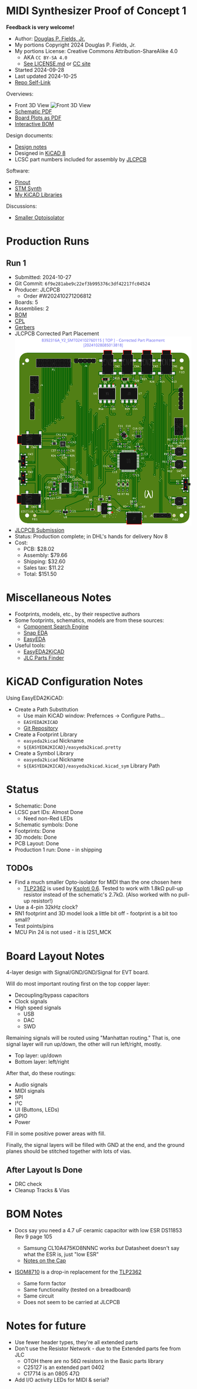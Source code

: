 # MIDI Synthesizer Proof of Concept 1

**Feedback is very welcome!**

* Author: [Douglas P. Fields, Jr.](mailto:symbolics@lisp.engineer)
* My portions Copyright 2024 Douglas P. Fields, Jr.
* My portions License: Creative Commons Attribution-ShareAlike 4.0
  * AKA `CC BY-SA 4.0`
  * [See LICENSE.md](LICENSE.md) or [CC site](https://creativecommons.org/licenses/by-sa/4.0/deed.en)
* Started 2024-09-28
* Last updated 2024-10-25
* [Repo Self-Link](https://github.com/LispEngineer/stm-midi-poc1)

Overviews:
* Front 3D View
  ![Front 3D View](stm-midi-poc1-3d-front-head-on-1.png)
* [Schematic PDF](stm-midi-poc1.pdf)
* [Board Plots as PDF](plots/stm-midi-poc1__Assembly.pdf)
* [Interactive BOM](bom/ibom.html)

Design documents:
* [Design notes](Design.md)
* Designed in [KiCAD 8](https://www.kicad.org/)
* LCSC part numbers included for assembly by [JLCPCB](https://jlcpcb.com/)

Software:
* [Pinout](https://github.com/LispEngineer/stm-midi-poc1-sw)
* [STM Synth](https://github.com/LispEngineer/nucleo-uart)
* [My KiCAD Libraries](https://github.com/LispEngineer/KiCAD_Libraries)

Discussions:
* [Smaller Optoisolator](https://www.reddit.com/r/synthdiy/comments/1gghujj/smaller_midi_optoisolator/)


# Production Runs

## Run 1

* Submitted: 2024-10-27
* Git Commit: `6f9e281abe9c22ef3b995376c3df42217fc04524`
* Producer: JLCPCB
  * Order #W202410271206812 
* Boards: 5
* Assemblies: 2
* [BOM](jlcpcb/production_files/BOM-stm-midi-poc1.csv)
* [CPL](jlcpcb/production_files/CPL-stm-midi-poc1.csv)
* [Gerbers](jlcpcb/production_files/GERBER-stm-midi-poc1.zip)
* JLCPCB Corrected Part Placement
  ![JLCPCB Corrected Part Placement](9042618026565632-Produce_DanZhi.SMT_Snapshot.Top.8392316A_Y2.SMT024102760115.png)
* [JLCPCB Submission](<jlcpcb-production/run1-20241027/stm-midi-poc1 6f9e281abe9c22ef3b995376c3df42217fc04524_Y2.zip>)
* Status: Production complete; in DHL's hands for delivery Nov 8
* Cost:
  * PCB: $28.02
  * Assembly: $79.66
  * Shipping: $32.60
  * Sales tax: $11.22
  * Total: $151.50


# Miscellaneous Notes

* Footprints, models, etc., by their respective authors
* Some footprints, schematics, models are from these sources:
  * [Component Search Engine](https://componentsearchengine.com)
  * [Snap EDA](https://snapeda.com)
  * [EasyEDA](https://easyeda.com)
* Useful tools:
  * [EasyEDA2KiCAD](https://github.com/uPesy/easyeda2kicad.py)
  * [JLC Parts Finder](https://yaqwsx.github.io/jlcparts/)


# KiCAD Configuration Notes

Using EasyEDA2KiCAD:

* Create a Path Substitution
  * Use main KiCAD window: Prefernces -> Configure Paths...
  * `EASYEDA2KICAD`
  * [Git Repository](https://github.com/LispEngineer/KiCAD_Libraries)
* Create a Footprint Library
  * `easyeda2kicad` Nickname
  * `${EASYEDA2KICAD}/easyeda2kicad.pretty`
* Create a Symbol Library
  * `easyeda2kicad` Nickname
  * `${EASYEDA2KICAD}/easyeda2kicad.kicad_sym` Library Path


# Status

* Schematic: Done
* LCSC part IDs: Almost Done
  * Need non-Red LEDs
* Schematic symbols: Done
* Footprints: Done
* 3D models: Done
* PCB Layout: Done
* Production 1 run: Done - in shipping


## TODOs

* Find a much smaller Opto-isolator for MIDI than the one chosen here
  * [TLP2362](https://toshiba.semicon-storage.com/us/semiconductor/product/isolators-solid-state-relays/detail.TLP2362.html)
    is used by [Ksoloti 0.6](https://ksoloti.github.io/5-resources.html). Tested to work with
    1.8kΩ pull-up resistor instead of the schematic's 2.7kΩ.
    (Also worked with no pull-up resistor!)
* Use a 4-pin 32kHz clock?
* RN1 footprint and 3D model look a little bit off - footprint is a bit too small?
* Test points/pins
* MCU Pin 24 is not used - it is I2S1_MCK

# Board Layout Notes

4-layer design with Signal/GND/GND/Signal for EVT board.

Will do most important routing first on the top copper layer:
* Decoupling/bypass capacitors
* Clock signals
* High speed signals
  * USB
  * DAC
  * SWD

Remaining signals will be routed using "Manhattan routing."
That is, one signal layer will run up/down, the other will
run left/right, mostly.
* Top layer: up/down
* Bottom layer: left/right

After that, do these routings:
* Audio signals
* MIDI signals
* SPI
* I²C
* UI (Buttons, LEDs)
* GPIO
* Power

Fill in some positive power areas with fill.

Finally, the signal layers will be filled with GND at the end,
and the ground planes should be stitched together with lots
of vias.

## After Layout Is Done

* DRC check
* Cleanup Tracks & Vias


# BOM Notes

* Docs say you need a 4.7 uF ceramic capacitor with low ESR DS11853 Rev 9 page 105
  * Samsung CL10A475KO8NNNC works *but* Datasheet doesn't say what the ESR is, just "low ESR"
  * [Notes on the Cap](https://community.st.com/t5/stm32-mcus-products/how-supply-stm32f446ret6/td-p/635424)

* [ISOM8710](https://www.ti.com/product/ISOM8710) 
  is a drop-in replacement for the
  [TLP2362](https://toshiba.semicon-storage.com/us/semiconductor/product/isolators-solid-state-relays/detail.TLP2362.html)
  * Same form factor
  * Same functionality (tested on a breadboard)
  * Same circuit
  * Does not seem to be carried at JLCPCB


# Notes for future

* Use fewer header types, they're all extended parts
* Don't use the Resistor Network - due to the Extended parts fee from JLC
  * OTOH there are no 56Ω resistors in the Basic parts library
  * C25127 is an extended part 0402
  * C17714 is an 0805 47Ω
* Add I/O activity LEDs for MIDI & serial?